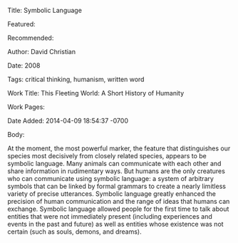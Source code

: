 Title: Symbolic Language

Featured: 

Recommended: 

Author: David Christian

Date: 2008

Tags: critical thinking, humanism, written word

Work Title: This Fleeting World: A Short History of Humanity

Work Pages:  

Date Added: 2014-04-09 18:54:37 -0700

Body:

At the moment, the most powerful marker, the feature that distinguishes our species most decisively from closely related species, appears to be symbolic language. Many animals can communicate with each other and share information in rudimentary ways. But humans are the only creatures who can communicate using symbolic language: a system of arbitrary symbols that can be linked by formal grammars to create a nearly limitless variety of precise utterances. Symbolic language greatly enhanced the precision of human communication and the range of ideas that humans can exchange. Symbolic language allowed people for the first time to talk about entities that were not immediately present (including experiences and events in the past and future) as well as entities whose existence was not certain (such as souls, demons, and dreams). 


